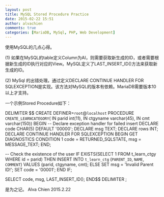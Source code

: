 ```yaml
---
layout: post
title: MySQL Stored Procedure Practice
date: 2015-02-22 15:51
author: alvachien
comments: true
categories: [MariaDB, MySql, PHP, Web Development]
---
```

使用MySQL的几点心得。

(1) 如果在MySQL的table定义Column为AI，则需要获取新生成的ID，或者需要根据新生成的ID执行对应的View。MySQL定义了LAST_INSERT_ID()方法来获取新生成的ID。

(2) MySql 的出错处理。通过定义DECLARE CONTINUE HANDLER FOR SQLEXCEPTION是实现。该方法对MySQL的版本有依赖。MariaDB需要版本10以上才支持。

一个示例Stored Procedure如下：

DELIMITER $$
CREATE DEFINER=`root`@`localhost` PROCEDURE `CREATE_LEARNCATEGORY`(
IN parid int(11),
IN ctgyname varchar(45),
IN cmt varchar(150))
BEGIN
-- Declare exception handler for failed insert
DECLARE code CHAR(5) DEFAULT '00000';
DECLARE msg TEXT;
DECLARE rows INT;
DECLARE CONTINUE HANDLER FOR SQLEXCEPTION
BEGIN
GET DIAGNOSTICS CONDITION 1
code = RETURNED_SQLSTATE, msg = MESSAGE_TEXT;
END;

-- Check the existence of the user
IF EXISTS(SELECT 1 FROM t_learn_ctgy WHERE id = parid) THEN
INSERT INTO `t_learn_ctg` (`PARENT_ID`, `NAME`, `COMMENT`)
VALUES (parid, ctgyname, cmt);
ELSE
SET msg = 'Invalid Parent ID!';
SET code = '00001';
END IF;

SELECT code, msg, LAST_INSERT_ID();
END$$
DELIMITER ;

是为之记。
Alva Chien
2015.2.22
